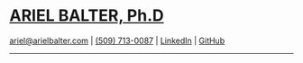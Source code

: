 [ARIEL BALTER, Ph.D]()
======================
[ariel@arielbalter.com](mailto:ariel@arielbalter.com) | [(509) 713-0087](tel:509-0713-0087) | [LinkedIn](https://www.linkedin.com/in/arielbalter/) | [GitHub](https://github.com/abalter)

----------------------------------------------------------------------
